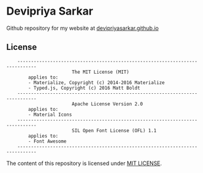 # Devipriya Sarkar
Github repository for my website at [devipriyasarkar.github.io](https://devipriyasarkar.github.io/)

## License
```
	-----------------------------------------------------------------------------
                        The MIT License (MIT)
        applies to: 
        - Materialize, Copyright (c) 2014-2016 Materialize
        - Typed.js, Copyright (c) 2016 Matt Boldt
	-----------------------------------------------------------------------------
                        Apache License Version 2.0
        applies to: 
        - Material Icons
	-----------------------------------------------------------------------------
	                    SIL Open Font License (OFL) 1.1
        applies to: 
        - Font Awesome
	-----------------------------------------------------------------------------
```

The content of this repository is licensed under [MIT LICENSE](LICENSE).